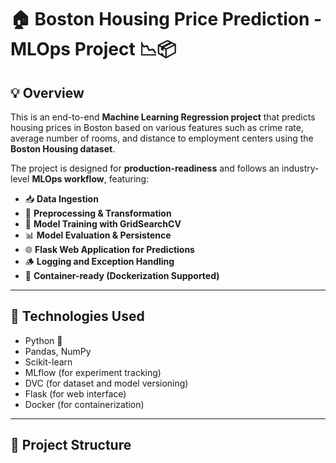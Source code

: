 # 🏠 Boston Housing Price Prediction - MLOps Project 📉📦

## 💡 Overview

This is an end-to-end **Machine Learning Regression project** that predicts housing prices in Boston based on various features such as crime rate, average number of rooms, and distance to employment centers using the **Boston Housing dataset**.

The project is designed for **production-readiness** and follows an industry-level **MLOps workflow**, featuring:

- 📥 **Data Ingestion**  
- 🧹 **Preprocessing & Transformation**  
- 🤖 **Model Training with GridSearchCV**  
- 📊 **Model Evaluation & Persistence**  
- 🌐 **Flask Web Application for Predictions**  
- 🪵 **Logging and Exception Handling**  
- 🐳 **Container-ready (Dockerization Supported)**

---

## 🔧 Technologies Used

- Python 🐍  
- Pandas, NumPy  
- Scikit-learn  
- MLflow (for experiment tracking)  
- DVC (for dataset and model versioning)  
- Flask (for web interface)  
- Docker (for containerization)

---

## 📁 Project Structure

